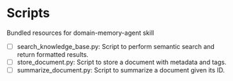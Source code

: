 # Scripts

Bundled resources for domain-memory-agent skill

- [ ] search_knowledge_base.py: Script to perform semantic search and return formatted results.
- [ ] store_document.py: Script to store a document with metadata and tags.
- [ ] summarize_document.py: Script to summarize a document given its ID.
